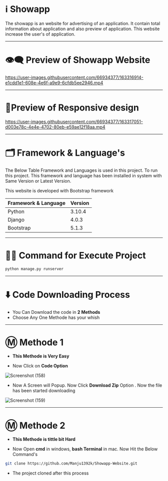 # ℹ️ Showapp

The showapp is an website for advertising of an application. It contain total information about application 
and also preview of application. This website increase the user's of application.

---

# 👁️‍🗨️ Preview of Showapp Website

https://user-images.githubusercontent.com/66934377/163316914-e1cdd1e1-608e-4e6f-a9e9-6cfdb5ee2946.mp4

---

# 📱Preview of Responsive design 

https://user-images.githubusercontent.com/66934377/163317051-d003e78c-4e4e-4702-80eb-e59ae12f18aa.mp4

---

# 🗂️ Framework & Language's

The Below Table Framework and Languages is used in this project. To run this project. This framework and language has been installed in system with Same Version or
Latest Version.

This website is developed with Bootstrap framework

| Framework & Language | Version |
| ------------- | ------------- |
| Python  | 3.10.4  |
| Django  |  4.0.3 |
| Bootstrap  |  5.1.3 |

---

# 👨‍💻 Command for Execute Project

 ```bash
 python manage.py runserver
 ```
 
 ---
 
 # ⬇️ Code Downloading Process

* You Can Download the code in **2 Methods**
* Choose Any One Methode has your whish

---

# Ⓜ️ Methode 1

* **This Methode is Very Easy**

* Now Click on __Code Option__

![Screenshot (158)](https://user-images.githubusercontent.com/66934377/164152919-f2854829-535d-4227-9c2f-031f8051f6ac.png)

* Now A Screen will Popup. Now Click **Download Zip** Option . Now the file has been started downloading 

![Screenshot (159)](https://user-images.githubusercontent.com/66934377/164153128-b64e85a2-e40c-4457-9835-a749ac79acd6.png)

---

# Ⓜ️ Methode 2

* **This Methode is tittle bit Hard**

* Now Open **cmd** in windows, **bash Terminal** in mac. Now Hit the Below Command's

```bash
git clone https://github.com/Manju1392k/Showapp-Website.git
```

* The project cloned after this process

 

